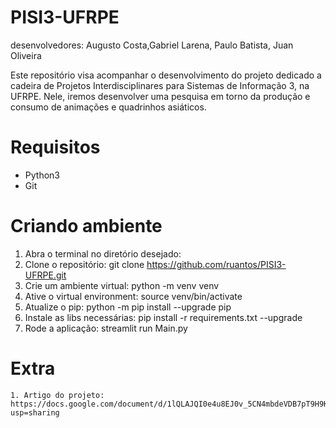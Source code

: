 # PISI3-UFRPE

desenvolvedores: Augusto Costa,Gabriel Larena, Paulo Batista, Juan Oliveira


Este repositório visa acompanhar o desenvolvimento do projeto dedicado a cadeira de Projetos Interdisciplinares para Sistemas de Informação 3, na UFRPE. Nele, iremos desenvolver uma pesquisa em torno da produção e consumo de animações e quadrinhos asiáticos.

# Requisitos
- Python3
- Git
# Criando ambiente

1. Abra o terminal no diretório desejado:
2. Clone o repositório: git clone https://github.com/ruantos/PISI3-UFRPE.git
3. Crie um ambiente virtual: python -m venv venv
4. Ative o virtual environment: source venv/bin/activate
5. Atualize o pip: python -m pip install --upgrade pip
6. Instale as libs necessárias: pip install -r requirements.txt --upgrade
7. Rode a aplicação: streamlit run Main.py

# Extra 
    1. Artigo do projeto: https://docs.google.com/document/d/1lQLAJQI0e4u8EJ0v_5CN4mbdeVDB7pT9H9Krj8aW9wg/edit?usp=sharing